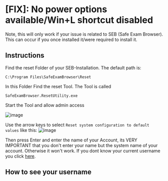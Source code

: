 # [FIX]: No power options available/Win+L shortcut disabled 
Note, this will only work if your issue is related to SEB (Safe Exam Browser).
This can occur if you once installed it/were required to install it.

## Instructions

Find the reset Folder of your SEB-Installation. The default path is:

`C:\Program Files\SafeExamBrowser\Reset`

In this Folder Find the reset Tool. The Tool is called

`SafeExamBrowser.ResetUtility.exe`

Start the Tool and allow admin access

![image](https://github.com/Becausnt/FIX-No-power-options-awailable-SEB/assets/142886938/02e7be9d-1a37-46c9-b36c-bd11d74bd577)

Use the arrow keys to select `Reset system configuration to default values` like this:
![image](https://github.com/Becausnt/FIX-No-power-options-awailable-SEB/assets/142886938/123bc8f8-2f6a-42d1-a011-1e601f80c2fa)

Then press Enter and enter the name of your Account, its VERY IMPORTANT that you don't enter your name but the system name of your account. Otherwise it won't work.
If you dont know your current username you click [here](#How-to-see-your-username).



## How to see your username
